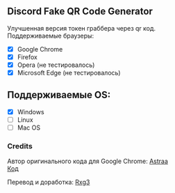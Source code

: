## Discord Fake QR Code Generator
  Улучшенная версия токен граббера через qr код.  
  Поддерживаемые браузеры:
   - [x] Google Chrome
   - [x] Firefox
   - [x] Opera (не тестировалось)
   - [x] Microsoft Edge (не тестировалось)
## Поддерживаемые OS:
   - [X] Windows
   - [ ] Linux
   - [ ] Mac OS

### Credits
  Автор оригинального кода для Google Chrome:
  [Astraa](https://github.com/AstraaDev/)  
  [Код](https://github.com/AstraaDev/Discord-All-Tools-In-One/blob/main/util/8_TokenFakeQr/fakeqr.py)

  Перевод и доработка:
  [Rxg3](https://github.com/ItzRxg3/)  
